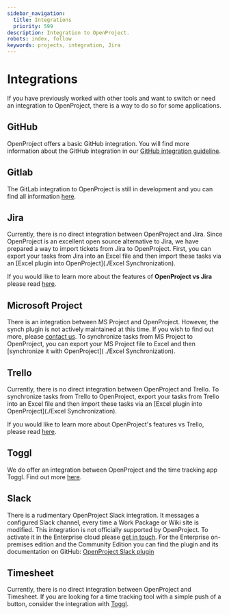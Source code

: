 ```yaml
---
sidebar_navigation:
  title: Integrations
  priority: 599
description: Integration to OpenProject.
robots: index, follow
keywords: projects, integration, Jira
---
```

# Integrations

If you have previously worked with other tools and want to switch or need an integration to OpenProject, there is a way to do so for some applications.

## GitHub

OpenProject offers a basic GitHub integration. You will find more information about the GitHub integration in our [GitHub integration guideline](../../system-admin-guide/github-integration/).

## Gitlab

The GitLab integration to OpenProject is still in development and you can find all information [here](https://gitlab.com/gitlab-org/gitlab/-/issues/15847).


## Jira

Currently, there is no direct integration between OpenProject and Jira. Since OpenProject is an excellent open source alternative to Jira, we have prepared a way to import tickets from Jira to OpenProject. First, you can export your tasks from Jira into an Excel file and then import these tasks via an [Excel plugin into OpenProject](./Excel Synchronization).

If you would like to learn more about the features of **OpenProject vs Jira** please read [here](https://www.openproject.org/jira-alternative/).

## Microsoft Project

There is an integration between MS Project and OpenProject. However, the synch plugin is not actively maintained at this time. If you wish to find out more, please [contact us](https://www.openproject.org/contact-us/).
To synchronize tasks from MS Project to OpenProject, you can export your MS Project file to Excel and then [synchronize it with OpenProject]( ./Excel Synchronization).

## Trello

Currently, there is no direct integration between OpenProject and Trello. To synchronize tasks from Trello to OpenProject, export your tasks from Trello into an Excel file and then import these tasks via an [Excel plugin into OpenProject](./Excel Synchronization).

If you would like to learn more about OpenProject's features vs Trello, please read [here](https://www.openproject.org/trello-alternative/).

## Toggl

We do offer an integration between OpenProject and the time tracking app Toggl. Find out more [here](../time-and-costs/time-tracking/toggl-integration/).

## Slack

There is a rudimentary OpenProject Slack integration. It messages a configured Slack channel, every time a Work Package or Wiki site is modified. This integration is not officially supported by OpenProject.
To activate it in the Enterprise cloud please [get in touch](https://www.openproject.org/contact-us/). For the Enterprise on-premises edition and the Community Edition you can find the plugin and its documentation on GitHub: [OpenProject Slack plugin](https://github.com/opf/openproject-slack#openproject-slack-plugin) 

## Timesheet
Currently, there is no direct integration between OpenProject and Timesheet. If you are looking for a time tracking tool with a simple push of a button, consider the integration with [Toggl](../time-and-costs/time-tracking/toggl-integration/).
